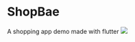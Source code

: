 # ShopBae
A shopping app demo made with flutter
![](https://drive.google.com/file/d/1Cue9ubsAlioXQQDE5Qj10YQY4dffP8Bx/view?usp=drivesdk)

